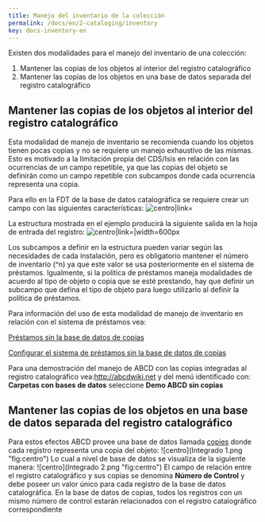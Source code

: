 ```yaml
---
title: Manejo del inventario de la colección
permalink: /docs/en/2-cataloging/inventory
key: docs-inventory-en
---
```



Existen dos modalidades para el manejo del inventario de una colección:

1.  Mantener las copias de los objetos al interior del registro
    catalográfico
2.  Mantener las copias de los objetos en una base de datos separada del
    registro catalográfico

Mantener las copias de los objetos al interior del registro catalográfico
-------------------------------------------------------------------------

Esta modalidad de manejo de inventario se recomienda cuando los objetos
tienen pocas copias y no se requiere un manejo exhaustivo de las mismas.
Esto es motivado a la limitación propia del CDS/Isis en relación con las
ocurrencias de un campo repetible, ya que las copias del objeto se
definirán como un campo repetible con subcampos donde cada ocurrencia
representa una copia.

Para ello en la FDT de la base de datos catalográfica se requiere crear
un campo con las siguientes características:
![centro|link=](Estructurafdt101.png "fig:centro|link=")

La estructura mostrada en el ejemplo producirá la siguiente salida en la
hoja de entrada del registro:
![centro|link=|width=600px](Formatoentrada101.png "fig:centro|link=|width=600px")

Los subcampos a definir en la estructura pueden variar según las
necesidades de cada instalación, pero es obligatorio mantener el número
de inventario (\^n) ya que este valor se usa posteriormente en el
sistema de préstamos. Igualmente, si la politica de préstamos maneja
modalidades de acuerdo al tipo de objeto o copia que se esté prestando,
hay que definir un subcampo que defina el tipo de objeto para luego
utilizarlo al definir la política de préstamos.

Para información del uso de esta modalidad de manejo de inventario en
relación con el sistema de préstamos vea:

[Préstamos sin la base de datos de
copias](Préstamos_sin_la_base_de_datos_de_copias "wikilink")

[Configurar el sistema de préstamos sin la base de datos de
copias](Configurar_el_sistema_de_préstamos_sin_la_base_de_datos_de_copias "wikilink")

Para una demostración del manejo de ABCD con las copias integradas al
registro catalográfico
vea:[<http://abcdwiki.net>](http://abcdwiki.net/ABCD/?lang=es) y del
menú identificado con: **Carpetas con bases de datos** seleccione **Demo
ABCD sin copias**

Mantener las copias de los objetos en una base de datos separada del registro catalográfico
-------------------------------------------------------------------------------------------

Para estos efectos ABCD provee una base de datos llamada
[copies](copies "wikilink") donde cada registro representa una copia del
objeto: ![centro](Integrado 1.png "fig:centro") Lo cual a nivel de base
de datos se visualiza de la siguiente manera:
![centro](Integrado 2.png "fig:centro") El campo de relación entre el
registro catalográfico y sus copias se denomina **Número de Control** y
debe poseer un valor único para cada registro de la base de datos
catalográfica. En la base de datos de copias, todos los registros con un
mismo número de control estarán relacionados con el registro
catalográfico correspondiente
